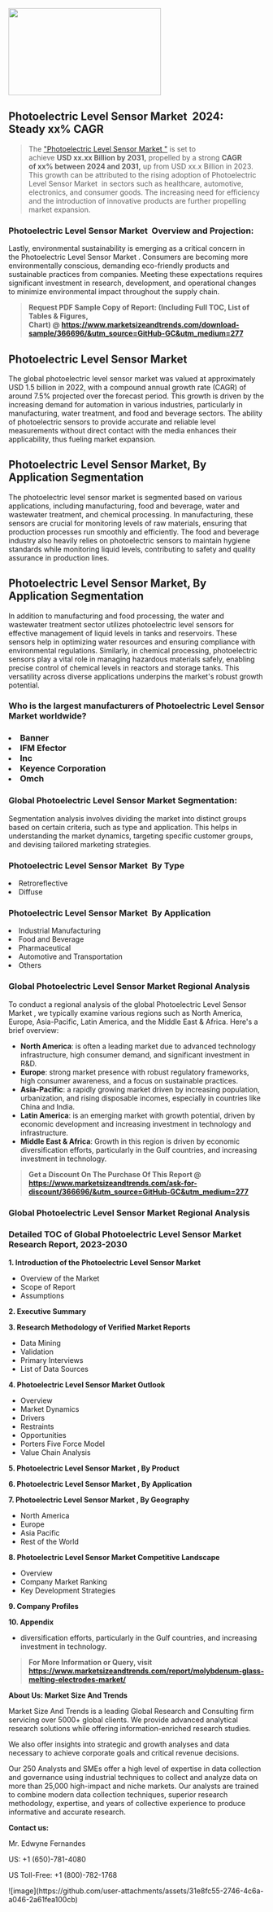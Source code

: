 <p><img class="alignnone size-medium wp-image-20088" src="https://ffe5etoiles.com/wp-content/uploads/2024/12/MST1-300x171.png" alt="" width="300" height="171" /></p><h2 id="ember46" class="ember-view reader-text-block__heading-2">Photoelectric Level Sensor Market &nbsp;2024: Steady&nbsp;xx% CAGR</h2><blockquote id="ember47" class="ember-view reader-text-block__blockquote">The&nbsp;<a class="app-aware-link " href="https://www.marketsizeandtrends.com/download-sample/366696/&utm_source=GitHub-GC&utm_medium=277" target="_blank" data-test-app-aware-link="">"Photoelectric Level Sensor Market "</a>&nbsp;is set to achieve&nbsp;<strong>USD&nbsp;xx.xx&nbsp;Billion by 2031,</strong>&nbsp;propelled by a strong&nbsp;<strong>CAGR of&nbsp;xx% between 2024 and 2031,</strong>&nbsp;up from USD xx.x Billion in 2023. This growth can be attributed to the rising adoption of&nbsp;Photoelectric Level Sensor Market &nbsp;in sectors such as healthcare, automotive, electronics, and consumer goods. The increasing need for efficiency and the introduction of innovative products are further propelling market expansion.</blockquote><h3 id="ember48" class="ember-view reader-text-block__heading-3">Photoelectric Level Sensor Market &nbsp;Overview and Projection:</h3><p id="ember49" class="ember-view reader-text-block__paragraph">Lastly, environmental sustainability is emerging as a critical concern in the&nbsp;Photoelectric Level Sensor Market . Consumers are becoming more environmentally conscious, demanding eco-friendly products and sustainable practices from companies. Meeting these expectations requires significant investment in research, development, and operational changes to minimize environmental impact throughout the supply chain.</p><blockquote id="ember50" class="ember-view reader-text-block__blockquote"><strong>Request PDF Sample Copy of Report: (Including Full TOC, List of Tables &amp; Figures, Chart)&nbsp;@&nbsp;<strong><a href="https://www.marketsizeandtrends.com/download-sample/366696/&utm_source=GitHub-GC&utm_medium=277" target="_blank">https://www.marketsizeandtrends.com/download-sample/366696/&utm_source=GitHub-GC&utm_medium=277</a></strong></strong></blockquote><h3 class=""> <h2>Photoelectric Level Sensor Market</h2><p>The global photoelectric level sensor market was valued at approximately USD 1.5 billion in 2022, with a compound annual growth rate (CAGR) of around 7.5% projected over the forecast period. This growth is driven by the increasing demand for automation in various industries, particularly in manufacturing, water treatment, and food and beverage sectors. The ability of photoelectric sensors to provide accurate and reliable level measurements without direct contact with the media enhances their applicability, thus fueling market expansion.</p><h2>Photoelectric Level Sensor Market, By Application Segmentation</h2><p>The photoelectric level sensor market is segmented based on various applications, including manufacturing, food and beverage, water and wastewater treatment, and chemical processing. In manufacturing, these sensors are crucial for monitoring levels of raw materials, ensuring that production processes run smoothly and efficiently. The food and beverage industry also heavily relies on photoelectric sensors to maintain hygiene standards while monitoring liquid levels, contributing to safety and quality assurance in production lines.</p><h2>Photoelectric Level Sensor Market, By Application Segmentation</h2><p>In addition to manufacturing and food processing, the water and wastewater treatment sector utilizes photoelectric level sensors for effective management of liquid levels in tanks and reservoirs. These sensors help in optimizing water resources and ensuring compliance with environmental regulations. Similarly, in chemical processing, photoelectric sensors play a vital role in managing hazardous materials safely, enabling precise control of chemical levels in reactors and storage tanks. This versatility across diverse applications underpins the market's robust growth potential.</p></h3><h3 id="" class="">Who is the largest manufacturers of&nbsp;Photoelectric Level Sensor Market  worldwide?</h3><h3 class=""></Li><Li>Banner</Li><Li> IFM Efector</Li><Li> Inc</Li><Li> Keyence Corporation</Li><Li> Omch</h3><h3 id="ember53" class="ember-view reader-text-block__heading-3">Global&nbsp;Photoelectric Level Sensor Market  Segmentation:</h3><p id="ember54" class="ember-view reader-text-block__paragraph">Segmentation analysis involves dividing the market into distinct groups based on certain criteria, such as type and application. This helps in understanding the market dynamics, targeting specific customer groups, and devising tailored marketing strategies.</p><h3 id="" class="">Photoelectric Level Sensor Market &nbsp;By Type</h3><p></Li><Li>Retroreflective</Li><Li> Diffuse</p><h3 id="" class="">Photoelectric Level Sensor Market &nbsp;By Application</h3><p class=""></Li><Li>Industrial Manufacturing</Li><Li> Food and Beverage</Li><Li> Pharmaceutical</Li><Li> Automotive and Transportation</Li><Li> Others</p><h3 id="ember62" class="ember-view reader-text-block__heading-3">Global Photoelectric Level Sensor Market  Regional Analysis</h3><p id="ember63" class="ember-view reader-text-block__paragraph">To conduct a regional analysis of the global Photoelectric Level Sensor Market , we typically examine various regions such as North America, Europe, Asia-Pacific, Latin America, and the Middle East &amp; Africa. Here's a brief overview:</p><ul><li><strong>North America</strong>: is often a leading market due to advanced technology infrastructure, high consumer demand, and significant investment in R&amp;D.</li><li><strong>Europe</strong>: strong market presence with robust regulatory frameworks, high consumer awareness, and a focus on sustainable practices.</li><li><strong>Asia-Pacific</strong>: a rapidly growing market driven by increasing population, urbanization, and rising disposable incomes, especially in countries like China and India.</li><li><strong>Latin America</strong>: is an emerging market with growth potential, driven by economic development and increasing investment in technology and infrastructure.</li><li><strong>Middle East &amp; Africa</strong>: Growth in this region is driven by economic diversification efforts, particularly in the Gulf countries, and increasing investment in technology.</li></ul><blockquote id="ember61" class="ember-view reader-text-block__blockquote"><strong>Get a Discount On The Purchase Of This Report @ <strong><a href="https://html-cleaner.com/" target="">https://www.marketsizeandtrends.com/ask-for-discount/366696/&utm_source=GitHub-GC&utm_medium=277</a></strong></strong></blockquote><h3 id="ember62" class="ember-view reader-text-block__heading-3">Global Photoelectric Level Sensor Market  Regional Analysis</h3><h3 id="" class="">Detailed TOC of Global Photoelectric Level Sensor Market  Research Report, 2023-2030</h3><p id="" class=""><strong>1. Introduction of the Photoelectric Level Sensor Market </strong></p><ul><li>Overview of the Market</li><li>Scope of Report</li><li>Assumptions</li></ul><p id="" class=""><strong>2. Executive Summary</strong></p><p id="" class=""><strong>3. Research Methodology of Verified Market Reports</strong></p><ul><li>Data Mining</li><li>Validation</li><li>Primary Interviews</li><li>List of Data Sources</li></ul><p id="" class=""><strong>4. Photoelectric Level Sensor Market  Outlook</strong></p><ul><li>Overview</li><li>Market Dynamics</li><li>Drivers</li><li>Restraints</li><li>Opportunities</li><li>Porters Five Force Model</li><li>Value Chain Analysis</li></ul><p id="" class=""><strong>5. Photoelectric Level Sensor Market , By Product</strong></p><p id="" class=""><strong>6. Photoelectric Level Sensor Market , By Application</strong></p><p id="" class=""><strong>7. Photoelectric Level Sensor Market , By Geography</strong></p><ul><li>North America</li><li>Europe</li><li>Asia Pacific</li><li>Rest of the World</li></ul><p id="" class=""><strong>8. Photoelectric Level Sensor Market  Competitive Landscape</strong></p><ul><li>Overview</li><li>Company Market Ranking</li><li>Key Development Strategies</li></ul><p id="" class=""><strong>9. Company Profiles</strong></p><p id="" class=""><strong>10. Appendix</strong></p><ul><li>diversification efforts, particularly in the Gulf countries, and increasing investment in technology.</li></ul><blockquote id="ember65" class="ember-view reader-text-block__blockquote"><strong>For More Information or Query, visit <strong><strong><a href="https://html-cleaner.com/" target="">https://www.marketsizeandtrends.com/report/molybdenum-glass-melting-electrodes-market/</a></strong></strong></strong></blockquote><p id="" class=""><strong>About Us: Market Size And Trends</strong></p><p id="" class="">Market Size And Trends is a leading Global Research and Consulting firm servicing over 5000+ global clients. We provide advanced analytical research solutions while offering information-enriched research studies.</p><p id="" class="">We also offer insights into strategic and growth analyses and data necessary to achieve corporate goals and critical revenue decisions.</p><p id="" class="">Our 250 Analysts and SMEs offer a high level of expertise in data collection and governance using industrial techniques to collect and analyze data on more than 25,000 high-impact and niche markets. Our analysts are trained to combine modern data collection techniques, superior research methodology, expertise, and years of collective experience to produce informative and accurate research.</p><p id="" class=""><strong>Contact us:</strong></p><p id="" class="">Mr. Edwyne Fernandes</p><p id="" class="">US: +1 (650)-781-4080</p><p id="" class="">US Toll-Free: +1 (800)-782-1768</p>
![image](https://github.com/user-attachments/assets/31e8fc55-2746-4c6a-a046-2a61fea100cb)
